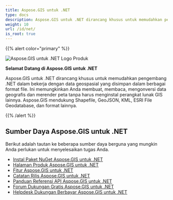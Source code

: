 ```yaml
---
title: Aspose.GIS untuk .NET
type: docs
description: Aspose.GIS untuk .NET dirancang khusus untuk memudahkan pengembang .NET dalam bekerja dengan data geospasial yang disimpan dalam berbagai format file. Ini memungkinkan Anda membuat, membaca, mengonversi data geografis dan merender peta tanpa harus menginstal perangkat lunak GIS lainnya.
weight: 10
url: /id/net/
is_root: true
---
```


{{% alert color="primary" %}}

![Aspose.GIS untuk .NET Logo Produk](home_1.png)

**Selamat Datang di Aspose.GIS untuk .NET**

Aspose.GIS untuk .NET dirancang khusus untuk memudahkan pengembang .NET dalam bekerja dengan data geospasial yang disimpan dalam berbagai format file. Ini memungkinkan Anda membuat, membaca, mengonversi data geografis dan merender peta tanpa harus menginstal perangkat lunak GIS lainnya. Aspose.GIS mendukung Shapefile, GeoJSON, KML, ESRI File Geodatabase, dan format lainnya.

{{% /alert %}}

## **Sumber Daya Aspose.GIS untuk .NET**

Berikut adalah tautan ke beberapa sumber daya berguna yang mungkin Anda perlukan untuk menyelesaikan tugas Anda.

- [Instal Paket NuGet Aspose.GIS untuk .NET](https://www.nuget.org/packages/Aspose.GIS/)
- [Halaman Produk Aspose.GIS untuk .NET](https://products.aspose.com/gis/net/)
- [Fitur Aspose.GIS untuk .NET](/id/gis/net/features/)
- [Catatan Rilis Aspose.GIS untuk .NET](https://releases.aspose.com/gis/net/release-notes/)
- [Panduan Referensi API Aspose.GIS untuk .NET](https://reference.aspose.com/gis/net)
- [Forum Dukungan Gratis Aspose.GIS untuk .NET](https://forum.aspose.com/c/gis/33)
- [Helpdesk Dukungan Berbayar Aspose.GIS untuk .NET](https://helpdesk.aspose.com/)
